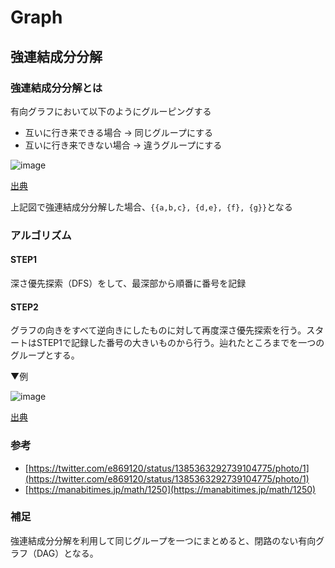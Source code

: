 # Graph

## 強連結成分分解

### 強連結成分分解とは

有向グラフにおいて以下のようにグルーピングする

- 互いに行き来できる場合 -> 同じグループにする
- 互いに行き来できない場合 -> 違うグループにする

![image](https://user-images.githubusercontent.com/45358277/175283760-51cc3a61-590a-4646-b594-ccf2ce4ce9cc.png)

[出典](https://manabitimes.jp/math/1250)

上記図で強連結成分分解した場合、`{{a,b,c}, {d,e}, {f}, {g}}`となる

### アルゴリズム

#### STEP1

深さ優先探索（DFS）をして、最深部から順番に番号を記録

#### STEP2

グラフの向きをすべて逆向きにしたものに対して再度深さ優先探索を行う。スタートはSTEP1で記録した番号の大きいものから行う。辿れたところまでを一つのグループとする。

▼例

![image](https://user-images.githubusercontent.com/45358277/175303071-80dba23f-5f61-4568-bfbf-50cfea9d10f5.png)

[出典](https://manabitimes.jp/math/1250)

### 参考

- [https://twitter.com/e869120/status/1385363292739104775/photo/1](https://twitter.com/e869120/status/1385363292739104775/photo/1)
- [https://manabitimes.jp/math/1250](https://manabitimes.jp/math/1250)

### 補足

強連結成分分解を利用して同じグループを一つにまとめると、閉路のない有向グラフ（DAG）となる。
